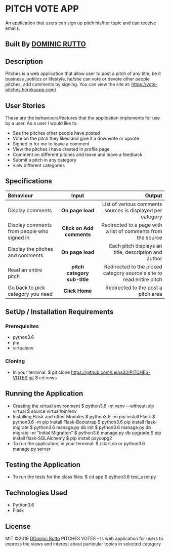 # PITCH VOTE APP

An application that users can sign up pitch his/her topic and can receive emails.

## Built By [DOMINIC RUTTO](https://github.com/Leina33/)

## Description

Pitches is a web application that allow user to post a pitch of any title, be it business ,potitics or lifestyle, he/she can vote or devote other people pitches, add comments by signing.
You can view the site at: https://vote-pitches.herokuapp.com/

## User Stories

These are the behaviours/features that the application implements for use by a user.
As a user I would like to:

- See the pitches other people have posted
- Vote on the pitch they liked and give it a downvote or upvote
- Signed in for me to leave a comment
- View the pitches i have created in profile page
- Comment on different pitches and leave and leave a feedback
- Submit a pitch in any category
- view different categories

## Specifications

| Behaviour                                  |            Input             |                                                               Output |
| :----------------------------------------- | :--------------------------: | -------------------------------------------------------------------: |
| Display comments                           |       **On page load**       |           List of various comments sources is displayed per category |
| Display comments from people who signed in |  **Click on Add comments**   |         Redirected to a page with a list of comments from the source |
| Display the pitches and comments           |       **On page load**       |                 Each pitch displays an title, description and author |
| Read an entire pitch                       | **pitch category sub-title** | Redirected to the picked category source's site to read entire pitch |
| Go back to pick category you need          |        **Click Home**        |                                  Redirected to the post a pitch area |

## SetUp / Installation Requirements

### Prerequisites

- python3.6
- pip
- virtualenv

### Cloning

- In your terminal:
  $ git clone https://github.com/Leina33/PITCHES-VOTES.git
        $ cd news

## Running the Application

- Creating the virtual environment
  $ python3.6 -m venv --without-pip virtual
        $ source virtual/bin/env
- Installing Flask and other Modules
  $ python3.6 -m pip install Flask
        $ python3.6 -m pip install Flask-Bootstrap
  $ python3.6  pip install flask-migrate
        $ python3.6 manage.py db init
  $ python3.6 manage.py db migrate -m "Initial Migration"
        $ python3.6 manage.py db upgrade
  $ pip install flask-SQLAlchemy
        $ pip install psycopg2
- To run the application, in your terminal:
  \$./start.sh or python3.6 manage.py server

## Testing the Application

- To run the tests for the class files:
  $ cd app
        $ python3.6 test_user.py

## Technologies Used

- Python3.6
- Flask

## License

MIT &copy;2019 [DOminic Rutto](https://github.com/Leina33)
PITCHES VOTES - Is web application for users to express the views and interest about particular topics in selected category
